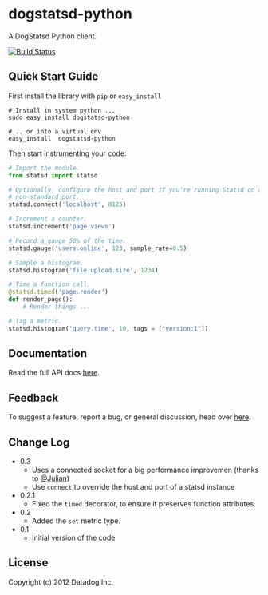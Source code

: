 dogstatsd-python
================

A DogStatsd Python client.

[![Build Status](https://secure.travis-ci.org/DataDog/dogstatsd-python.png)](http://travis-ci.org/DataDog/dogstatsd-python)

Quick Start Guide
-----------------

First install the library with `pip` or `easy_install`

    # Install in system python ...
    sudo easy_install dogstatsd-python

    # .. or into a virtual env
    easy_install  dogstatsd-python

Then start instrumenting your code:

``` python
# Import the module.
from statsd import statsd

# Optionally, configure the host and port if you're running Statsd on a
# non-standard port.
statsd.connect('localhost', 8125)

# Increment a counter.
statsd.increment('page.views')

# Record a gauge 50% of the time.
statsd.gauge('users.online', 123, sample_rate=0.5)

# Sample a histogram.
statsd.histogram('file.upload.size', 1234)

# Time a function call.
@statsd.timed('page.render')
def render_page():
    # Render things ...

# Tag a metric.
statsd.histogram('query.time', 10, tags = ["version:1"])
```

Documentation
-------------

Read the full API docs
[here](http://dogstatsd-python.readthedocs.org/en/latest/index.html).

Feedback
--------

To suggest a feature, report a bug, or general discussion, head over
[here](http://github.com/DataDog/dogstatsd-python/issues/).

Change Log
----------

- 0.3
    - Uses a connected socket for a big performance improvemen (thanks to [@Julian](https://github.com/Julian))
    - Use `connect` to override the host and port of a statsd instance
- 0.2.1
    - Fixed the `timed` decorator, to ensure it preserves function attributes.
- 0.2
    - Added the `set` metric type.
- 0.1
    - Initial version of the code


License
-------

Copyright (c) 2012 Datadog Inc.
